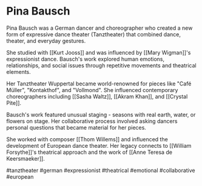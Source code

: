 # Pina Bausch

Pina Bausch was a German dancer and choreographer who created a new form of expressive dance theater (Tanztheater) that combined dance, theater, and everyday gestures.

She studied with [[Kurt Jooss]] and was influenced by [[Mary Wigman]]'s expressionist dance. Bausch's work explored human emotions, relationships, and social issues through repetitive movements and theatrical elements.

Her Tanztheater Wuppertal became world-renowned for pieces like "Café Müller", "Kontakthof", and "Vollmond". She influenced contemporary choreographers including [[Sasha Waltz]], [[Akram Khan]], and [[Crystal Pite]].

Bausch's work featured unusual staging - seasons with real earth, water, or flowers on stage. Her collaborative process involved asking dancers personal questions that became material for her pieces.

She worked with composer [[Thom Willems]] and influenced the development of European dance theater. Her legacy connects to [[William Forsythe]]'s theatrical approach and the work of [[Anne Teresa de Keersmaeker]].

#tanztheater #german #expressionist #theatrical #emotional #collaborative #european

